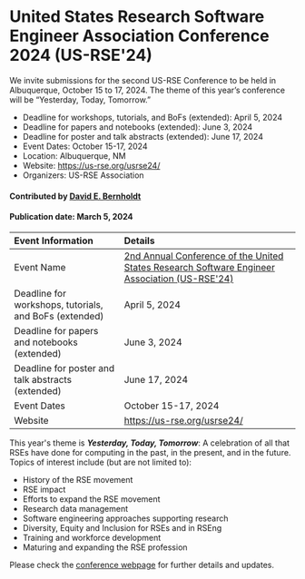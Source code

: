 # United States Research Software Engineer Association Conference 2024 (US-RSE'24)

<!-- deck text start --> 
We invite submissions for the second US-RSE Conference to be held in Albuquerque, October 15 to 17, 2024. The theme of this year’s conference will be “Yesterday, Today, Tomorrow.”
<!-- deck text ends -->

- Deadline for workshops, tutorials, and BoFs (extended): April 5, 2024
- Deadline for papers and notebooks (extended): June 3, 2024
- Deadline for poster and talk abstracts (extended): June 17, 2024
- Event Dates: October 15-17, 2024
- Location: Albuquerque, NM
- Website: https://us-rse.org/usrse24/
- Organizers: US-RSE Association

#### Contributed by [David E. Bernholdt](https://github.com/bernhold/)

#### Publication date: March 5, 2024

Event Information | Details
:--- | :---			   
Event Name | [2nd Annual Conference of the United States Research Software Engineer Association (US-RSE'24)](https://us-rse.org/usrse24/)
Deadline for workshops, tutorials, and BoFs (extended) | April 5, 2024
Deadline for papers and notebooks (extended) | June 3, 2024
Deadline for poster and talk abstracts (extended) | June 17, 2024
Event Dates| October 15-17, 2024
Website | https://us-rse.org/usrse24/

This year's theme is ***Yesterday, Today, Tomorrow***: A celebration of all that RSEs have done for computing in the past, in the present, and in the future. Topics of interest include (but are not limited to):

- History of the RSE movement
- RSE impact
- Efforts to expand the RSE movement
- Research data management
- Software engineering approaches supporting research
- Diversity, Equity and Inclusion for RSEs and in RSEng
- Training and workforce development
- Maturing and expanding the RSE profession

Please check the [conference webpage](https://us-rse.org/usrse24/) for further details and updates.

<!---
Publish: yes
Topics: conferences and workshops, Research Software Engineers
--->
